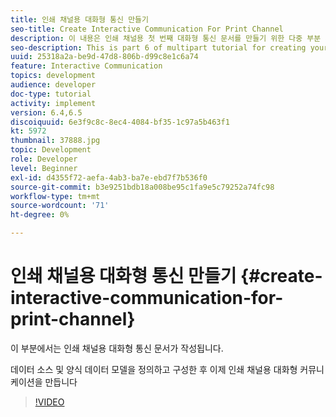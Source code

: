 ```yaml
---
title: 인쇄 채널용 대화형 통신 만들기
seo-title: Create Interactive Communication For Print Channel
description: 이 내용은 인쇄 채널용 첫 번째 대화형 통신 문서를 만들기 위한 다중 부분 자습서의 6부분입니다. 이 부분에서는 인쇄 채널용 대화형 통신 문서가 작성됩니다.
seo-description: This is part 6 of multipart tutorial for creating your first interactive communication document for the print channel. In this part, Interactive Communication Document for Print channel is created.
uuid: 25318a2a-be9d-47d8-806b-d99c8e1c6a74
feature: Interactive Communication
topics: development
audience: developer
doc-type: tutorial
activity: implement
version: 6.4,6.5
discoiquuid: 6e3f9c8c-8ec4-4084-bf35-1c97a5b463f1
kt: 5972
thumbnail: 37888.jpg
topic: Development
role: Developer
level: Beginner
exl-id: d4355f72-aefa-4ab3-ba7e-ebd7f7b536f0
source-git-commit: b3e9251bdb18a008be95c1fa9e5c79252a74fc98
workflow-type: tm+mt
source-wordcount: '71'
ht-degree: 0%

---
```


# 인쇄 채널용 대화형 통신 만들기 {#create-interactive-communication-for-print-channel}

이 부분에서는 인쇄 채널용 대화형 통신 문서가 작성됩니다.

데이터 소스 및 양식 데이터 모델을 정의하고 구성한 후 이제 인쇄 채널용 대화형 커뮤니케이션을 만듭니다

>[!VIDEO](https://video.tv.adobe.com/v/37888?quality=12&learn=on)
